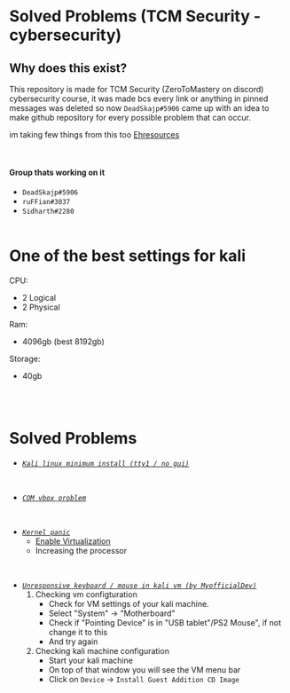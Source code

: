 
# Solved Problems (TCM Security - cybersecurity)

## Why does this exist?
This repository is made for TCM Security (ZeroToMastery on discord) cybersecurity course, it was made bcs every link or anything in pinned messages was deleted so now `DeadSkajp#5906` came up with an idea to make github repository for every possible problem that can occur.

im taking few things from this too [Ehresources](https://github.com/rufevean/Ehresources/blob/main/Resources.MD)

<br>

#### Group thats working on it
- `DeadSkajp#5906`
- `ruFFian#3037`
- `Sidharth#2280`
<br><br>

# One of the best settings for kali

CPU:
- 2 Logical 
- 2 Physical

Ram:
- 4096gb (best 8192gb)

Storage:
- 40gb

<br><br>

# Solved Problems
- [*`Kali linux minimum install (tty1 / no gui)`*](https://youtu.be/F6KA-ZlHGxg)

<br>

- [*`COM vbox problem`*](https://www.youtube.com/watch?v=bK23m_xDR_w)

<br>

- [*`Kernel panic`*]()
    - [Enable Virtualization](https://www.youtube.com/watch?v=ZDeje9wgDp4)
    - Increasing the processor

<br>

- [*`Unresponsive keyboard / mouse in kali vm (by MyofficialDev)`*]()
    1. Checking vm configturation
        - Check for VM settings of your kali machine.
        - Select "System" -> "Motherboard"
        - Check if "Pointing Device" is in "USB tablet"/PS2 Mouse", if not change it to this
        - And try again
    2. Checking kali machine configuration
        - Start your kali machine
        - On top of that window you will see the VM menu bar
        - Click on `Device` -> `Install Guest Addition CD Image`